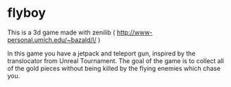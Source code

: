 flyboy
======

This is a 3d game made with zenilib ( http://www-personal.umich.edu/~bazald/l/ )

In this game you have a jetpack and teleport gun, inspired by the translocator from Unreal Tournament.
The goal of the game is to collect all of the gold pieces without being killed by the flying enemies which chase you.
